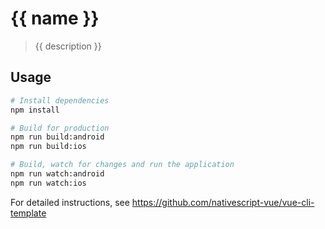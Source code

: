 # {{ name }}

> {{ description }}

## Usage

``` bash
# Install dependencies
npm install

# Build for production
npm run build:android
npm run build:ios

# Build, watch for changes and run the application
npm run watch:android
npm run watch:ios
```

For detailed instructions, see https://github.com/nativescript-vue/vue-cli-template